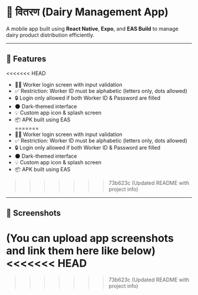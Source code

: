 # 🥛 वितरण (Dairy Management App)

A mobile app built using **React Native**, **Expo**, and **EAS Build** to manage dairy product distribution efficiently.

---

## 🚀 Features

<<<<<<< HEAD
- 🧑‍💼 Worker login screen with input validation  
- ✅ Restriction: Worker ID must be alphabetic (letters only, dots allowed)  
- 🔒 Login only allowed if both Worker ID & Password are filled  
- 🌑 Dark-themed interface  
- 💡 Custom app icon & splash screen  
- 📦 APK built using EAS  
=======
- 🧑‍💼 Worker login screen with input validation
- ✅ Restriction: Worker ID must be alphabetic (letters only, dots allowed)
- 🔒 Login only allowed if both Worker ID & Password are filled
- 🌑 Dark-themed interface
- 💡 Custom app icon & splash screen
- 📦 APK built using EAS
>>>>>>> 73b623c (Updated README with project info)

---

## 📱 Screenshots

(You can upload app screenshots and link them here like below)
<<<<<<< HEAD
=======

>>>>>>> 73b623c (Updated README with project info)
